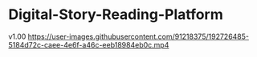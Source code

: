 # Digital-Story-Reading-Platform
v1.00
https://user-images.githubusercontent.com/91218375/192726485-5184d72c-caee-4e6f-a46c-eeb18984eb0c.mp4


